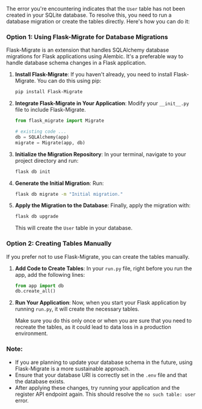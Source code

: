 The error you're encountering indicates that the `User` table has not been created in your SQLite database. To resolve this, you need to run a database migration or create the tables directly. Here's how you can do it:

### Option 1: Using Flask-Migrate for Database Migrations

Flask-Migrate is an extension that handles SQLAlchemy database migrations for Flask applications using Alembic. It's a preferable way to handle database schema changes in a Flask application.

1. **Install Flask-Migrate**:
   If you haven't already, you need to install Flask-Migrate. You can do this using pip:
   ```bash
   pip install Flask-Migrate
   ```

2. **Integrate Flask-Migrate in Your Application**:
   Modify your `__init__.py` file to include Flask-Migrate.
   ```python
   from flask_migrate import Migrate

   # existing code ...
   db = SQLAlchemy(app)
   migrate = Migrate(app, db)
   ```

3. **Initialize the Migration Repository**:
   In your terminal, navigate to your project directory and run:
   ```bash
   flask db init
   ```

4. **Generate the Initial Migration**:
   Run:
   ```bash
   flask db migrate -m "Initial migration."
   ```

5. **Apply the Migration to the Database**:
   Finally, apply the migration with:
   ```bash
   flask db upgrade
   ```

   This will create the `User` table in your database.

### Option 2: Creating Tables Manually

If you prefer not to use Flask-Migrate, you can create the tables manually.

1. **Add Code to Create Tables**:
   In your `run.py` file, right before you run the app, add the following lines:
   ```python
   from app import db
   db.create_all()
   ```

2. **Run Your Application**:
   Now, when you start your Flask application by running `run.py`, it will create the necessary tables.

   Make sure you do this only once or when you are sure that you need to recreate the tables, as it could lead to data loss in a production environment.

### Note:
- If you are planning to update your database schema in the future, using Flask-Migrate is a more sustainable approach.
- Ensure that your database URI is correctly set in the `.env` file and that the database exists.
- After applying these changes, try running your application and the register API endpoint again. This should resolve the `no such table: user` error.